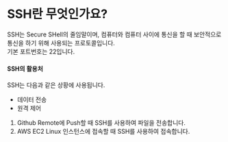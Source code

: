 # SSH란 무엇인가요?

SSH는 Secure SHell의 줄임말이며, 컴퓨터와 컴퓨터 사이에 통신을 할 때 보안적으로 통신을 하기 위해 사용되는 프로토콜입니다.  
기본 포트번호는 22입니다.

#### SSH의 활용처

SSH는 다음과 같은 상황에 사용됩니다.

- 데이터 전송
- 원격 제어

1. Github Remote에 Push할 때 SSH를 사용하여 파일을 전송합니다.
2. AWS EC2 Linux 인스턴스에 접속할 때 SSH를 사용하여 접속합니다.
